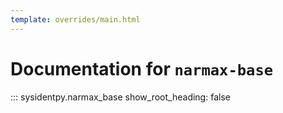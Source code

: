 ```yaml
---
template: overrides/main.html
---
```


# Documentation for `narmax-base`

::: sysidentpy.narmax_base
      show_root_heading: false